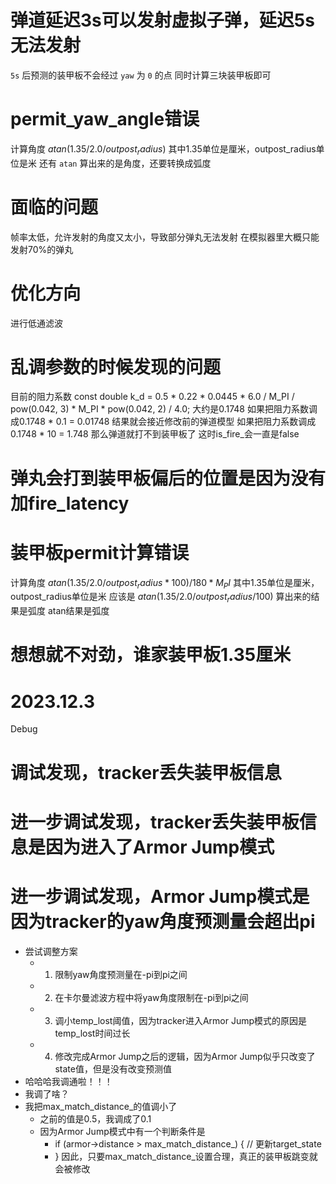 # 弹道延迟3s可以发射虚拟子弹，延迟5s无法发射
`5s` 后预测的装甲板不会经过 `yaw` 为 `0` 的点
同时计算三块装甲板即可
 
# permit_yaw_angle错误
计算角度 $atan(1.35 / 2.0 / outpost_radius)$
其中1.35单位是厘米，outpost_radius单位是米
还有 `atan` 算出来的是角度，还要转换成弧度

# 面临的问题
帧率太低，允许发射的角度又太小，导致部分弹丸无法发射
在模拟器里大概只能发射70%的弹丸

# 优化方向
进行低通滤波

# 乱调参数的时候发现的问题
目前的阻力系数
    const double k_d = 0.5 * 0.22 * 0.0445 * 6.0 / M_PI / pow(0.042, 3) * M_PI * pow(0.042, 2) / 4.0;
大约是0.1748
如果把阻力系数调成0.1748 * 0.1 = 0.01748
结果就会接近修改前的弹道模型
如果把阻力系数调成0.1748 * 10 = 1.748
那么弹道就打不到装甲板了
这时is_fire_会一直是false

# 弹丸会打到装甲板偏后的位置是因为没有加fire_latency

# 装甲板permit计算错误
计算角度 $atan(1.35 / 2.0 / outpost_radius * 100) / 180 * M_PI$
其中1.35单位是厘米，outpost_radius单位是米
应该是 $atan(1.35 / 2.0 / outpost_radius / 100)$
算出来的结果是弧度
atan结果是弧度

# 想想就不对劲，谁家装甲板1.35厘米

# 2023.12.3
Debug
# 调试发现，tracker丢失装甲板信息
# 进一步调试发现，tracker丢失装甲板信息是因为进入了Armor Jump模式
# 进一步调试发现，Armor Jump模式是因为tracker的yaw角度预测量会超出pi
- 尝试调整方案
    - 1. 限制yaw角度预测量在-pi到pi之间
    - 2. 在卡尔曼滤波方程中将yaw角度限制在-pi到pi之间
    - 3. 调小temp_lost阈值，因为tracker进入Armor Jump模式的原因是temp_lost时间过长
    - 4. 修改完成Armor Jump之后的逻辑，因为Armor Jump似乎只改变了state值，但是没有改变预测值
- 哈哈哈我调通啦！！！
- 我调了啥？
- 我把max_match_distance_的值调小了
    - 之前的值是0.5，我调成了0.1
    - 因为Armor Jump模式中有一个判断条件是
        - if (armor->distance > max_match_distance_) {
            // 更新target_state
        - }
    因此，只要max_match_distance_设置合理，真正的装甲板跳变就会被修改